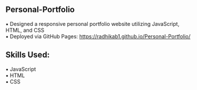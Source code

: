 ## Personal-Portfolio
▪ Designed a responsive personal portfolio website utilizing JavaScript, HTML, and CSS <br>
▪ Deployed via GitHub Pages: https://radhikab1.github.io/Personal-Portfolio/

## Skills Used:
▪ JavaScript <br>
▪ HTML<br>
▪ CSS<br>

